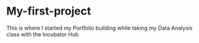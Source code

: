 # My-first-project
This is where I started my Portfolio building while taking my Data Analysis class with the Incubator Hub
